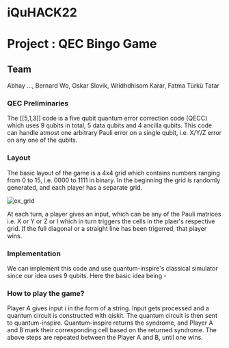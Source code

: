 # iQuHACK22

# Project : QEC Bingo Game

## Team
Abhay ..., Bernard Wo, Oskar Slovik, Wridhdhisom Karar, Fatma Türkü Tatar

### QEC Preliminaries 
The [[5,1,3]] code is a five qubit quantum error correction code (QECC) which uses 9 qubits in total, 5 data qubits and 4 ancilla qubits. This code can handle atmost one arbitrary Pauli error on a single qubit, i.e. X/Y/Z error on any one of the qubits.

### Layout 
The basic layout of the game is a 4x4 grid which contains numbers ranging from 0 to 15, i.e. 0000 to 1111 in binary. In the beginning the grid is randomly generated, and each player has a separate grid.

![ex_grid](https://user-images.githubusercontent.com/73556839/151690729-09667da5-074a-458c-b45c-01ee4809add7.png)

At each turn, a player gives an input, which can be any of the Pauli matrices i.e. X or Y or Z or I which in turn triggers the cells in the plaer's respective grid. If the full diagonal or a straight line has been trigerred, that player wins.

### Implementation 
We can implement this code and use quantum-inspire's classical simulator since our idea uses 9 qubits. Here the basic idea being -


### How to play the game?
Player A gives input i in the form of a string.
Input gets processed and a quantum circuit is constructed with qiskit.
The quantum circuit is then sent to quantum-inspire.
Quantum-inspire returns the syndrome, and Player A and B mark their corresponding cell based on the returned syndrome.
The above steps are repeated between the Player A and B, until one wins.


